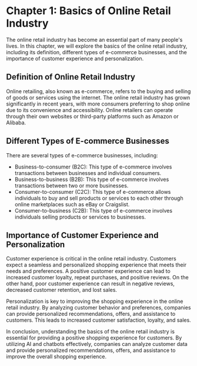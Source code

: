 Chapter 1: Basics of Online Retail Industry
===========================================

The online retail industry has become an essential part of many people's lives. In this chapter, we will explore the basics of the online retail industry, including its definition, different types of e-commerce businesses, and the importance of customer experience and personalization.

Definition of Online Retail Industry
------------------------------------

Online retailing, also known as e-commerce, refers to the buying and selling of goods or services using the internet. The online retail industry has grown significantly in recent years, with more consumers preferring to shop online due to its convenience and accessibility. Online retailers can operate through their own websites or third-party platforms such as Amazon or Alibaba.

Different Types of E-commerce Businesses
----------------------------------------

There are several types of e-commerce businesses, including:

* Business-to-consumer (B2C): This type of e-commerce involves transactions between businesses and individual consumers.
* Business-to-business (B2B): This type of e-commerce involves transactions between two or more businesses.
* Consumer-to-consumer (C2C): This type of e-commerce allows individuals to buy and sell products or services to each other through online marketplaces such as eBay or Craigslist.
* Consumer-to-business (C2B): This type of e-commerce involves individuals selling products or services to businesses.

Importance of Customer Experience and Personalization
-----------------------------------------------------

Customer experience is critical in the online retail industry. Customers expect a seamless and personalized shopping experience that meets their needs and preferences. A positive customer experience can lead to increased customer loyalty, repeat purchases, and positive reviews. On the other hand, poor customer experience can result in negative reviews, decreased customer retention, and lost sales.

Personalization is key to improving the shopping experience in the online retail industry. By analyzing customer behavior and preferences, companies can provide personalized recommendations, offers, and assistance to customers. This leads to increased customer satisfaction, loyalty, and sales.

In conclusion, understanding the basics of the online retail industry is essential for providing a positive shopping experience for customers. By utilizing AI and chatbots effectively, companies can analyze customer data and provide personalized recommendations, offers, and assistance to improve the overall shopping experience.
